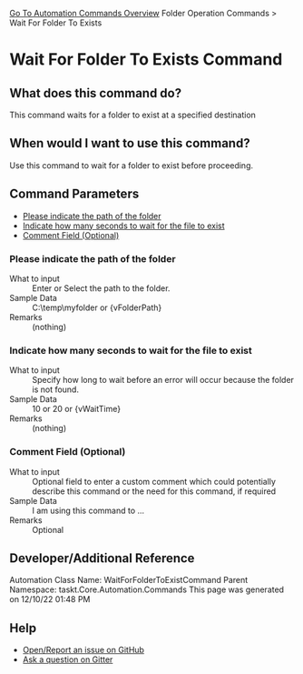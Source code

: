 <!--TITLE: Wait For Folder To Exists Command -->
<!-- SUBTITLE: a command in the Folder Operation Commands group. -->
[Go To Automation Commands Overview](/automation-commands.md)
Folder Operation Commands &gt; Wait For Folder To Exists


# Wait For Folder To Exists Command


## What does this command do?
This command waits for a folder to exist at a specified destination


## When would I want to use this command?
Use this command to wait for a folder to exist before proceeding.


## Command Parameters
- [Please indicate the path of the folder](#param_0)
- [Indicate how many seconds to wait for the file to exist](#param_1)
- [Comment Field (Optional)](#param_2)


<a id="param_0"></a>
### Please indicate the path of the folder


<dl>
<dt>What to input</dt><dd>Enter or Select the path to the folder.</dd>
<dt>Sample Data</dt><dd>C:\temp\myfolder or {vFolderPath}</dd>
<dt>Remarks</dt><dd>(nothing)</dd>
</dl>




<a id="param_1"></a>
### Indicate how many seconds to wait for the file to exist


<dl>
<dt>What to input</dt><dd>Specify how long to wait before an error will occur because the folder is not found.</dd>
<dt>Sample Data</dt><dd>10 or 20 or {vWaitTime}</dd>
<dt>Remarks</dt><dd>(nothing)</dd>
</dl>




<a id="param_2"></a>
### Comment Field (Optional)


<dl>
<dt>What to input</dt><dd>Optional field to enter a custom comment which could potentially describe this command or the need for this command, if required</dd>
<dt>Sample Data</dt><dd>I am using this command to ...</dd>
<dt>Remarks</dt><dd>Optional</dd>
</dl>




## Developer/Additional Reference
Automation Class Name: WaitForFolderToExistCommand
Parent Namespace: taskt.Core.Automation.Commands
This page was generated on 12/10/22 01:48 PM


## Help
- [Open/Report an issue on GitHub](https://github.com/rcktrncn/taskt/issues/new)
- [Ask a question on Gitter](https://gitter.im/taskt-rpa/Lobby)

